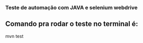 ### Teste de automação com JAVA e selenium webdrive ###

## Comando pra rodar o  teste no terminal é:

mvn test

